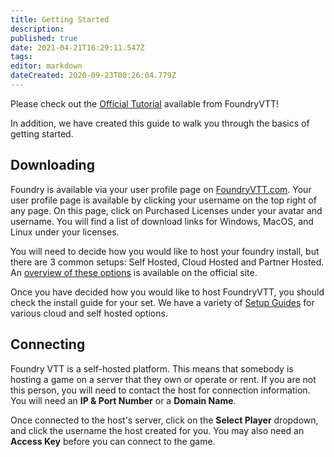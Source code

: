 ```yaml
---
title: Getting Started
description: 
published: true
date: 2021-04-21T16:29:11.547Z
tags: 
editor: markdown
dateCreated: 2020-09-23T00:26:04.779Z
---
```


Please check out the [Official Tutorial](https://foundryvtt.com/article/tutorial/) available from FoundryVTT!

In addition, we have created this guide to walk you through the basics of getting started.

## Downloading
Foundry is available via your user profile page on [FoundryVTT.com](https://foundryvtt.com).  Your user profile page is available by clicking your username on the top right of any page.  On this page, click on Purchased Licenses under your avatar and username.  You will find a list of download links for Windows, MacOS, and Linux under your licenses.

You will need to decide how you would like to host your foundry install, but there are 3 common setups: Self Hosted, Cloud Hosted and Partner Hosted. An [overview of these options](https://foundryvtt.com/article/hosting/) is available on the official site.

Once you have decided how you would like to host FoundryVTT, you should check the install guide for your set. We have a variety of [Setup Guides](/setup/hosting) for various cloud and self hosted options.

## Connecting
Foundry VTT is a self-hosted platform. This means that somebody is hosting a game on a server that they own or operate or rent. If you are not this person, you will need to contact the host for connection information. You will need an **IP & Port Number** or a **Domain Name**.

Once connected to the host's server, click on the **Select Player** dropdown, and click the username the host created for you. You may also need an **Access Key** before you can connect to the game.
